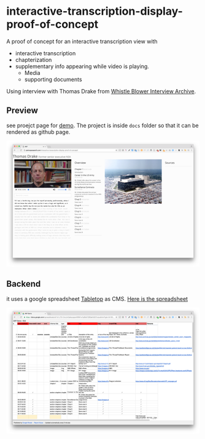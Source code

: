 # interactive-transcription-display-proof-of-concept

A proof of concept for an interactive transcription view with 

- interactive transcription
- chapterization
-  supplementary info appearing while video is playing. 
	- Media
	- supporting documents 

Using interview with Thomas Drake from [Whistle Blower Interview Archive](http://www.tcij.org/whistleblowers/whistleblower-interview-project).


## Preview
see proejct page for [demo](http://pietropassarelli.com/interactive-transcription-display-proof-of-concept/).
The project is inside `docs` folder so that it can be rendered as github page. 

![Spreedsheet example](/example_img/preview.png)

## Backend

it uses a google spreadsheet [Tabletop](https://github.com/jsoma/tabletop) as CMS.
[Here is the spreadsheet](https://docs.google.com/spreadsheets/d/1b1L7D-CvtuUnQaAsJqaiwW9M1o7a26zK7jBQaKA207o/pubhtml?gid=341932816&single=true)

![Spreedsheet example](/example_img/spreadhseet_example.png)
